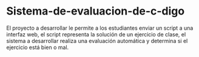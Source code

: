 # Sistema-de-evaluacion-de-c-digo
El proyecto a desarrollar le permite a los estudiantes enviar un script a una interfaz web, el script representa la solución de un ejercicio de clase, el sistema a desarrollar realiza una evaluación automática y determina si el ejercicio está bien o mal.
